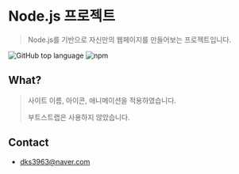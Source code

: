 # Node.js 프로젝트
> Node.js를 기반으로 자신만의 웹페이지를 만들어보는 프로젝트입니다.

![GitHub top language](https://img.shields.io/github/languages/top/hongbeomi/Node.js-Project-WebPage.svg?color=red) ![npm](https://img.shields.io/npm/v/package.json.svg)  

## What?

> 사이트 이름, 아이콘, 애니메이션을 적용하였습니다.
>
> 부트스트랩은 사용하지 않았습니다.

## Contact

- dks3963@naver.com

